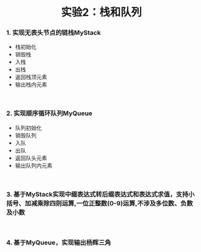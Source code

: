 # <center>实验2：栈和队列</center>

### 1. 实现无表头节点的链栈MyStack
-	栈初始化
-	销毁栈
-	入栈
-	出栈
-	返回栈顶元素
-	输出栈内元素

<br>

### 2. 实现顺序循环队列MyQueue
-	队列初始化
-	销毁队列
-	入队
-	出队
-	返回队头元素
-	输出队列内元素

<br>

### 3. 基于MyStack实现中缀表达式转后缀表达式和表达式求值，支持小括号、加减乘除四则运算,一位正整数(0-9)运算,不涉及多位数、负数及小数 

<br>

### 4. 基于MyQueue，实现输出杨辉三角